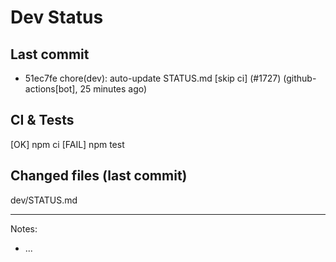# Dev Status

## Last commit
- 51ec7fe chore(dev): auto-update STATUS.md [skip ci] (#1727) (github-actions[bot], 25 minutes ago)
## CI & Tests
[OK] npm ci
[FAIL] npm test

## Changed files (last commit)
dev/STATUS.md

---
Notes:
- ...
